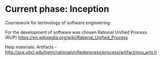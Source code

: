 # Current phase: Inception

Coursework for technology of software engineering

For the development of software was chosen Rational Unified Process (RUP)
https://en.wikipedia.org/wiki/Rational_Unified_Process

Help materials:
Artifacts - http://sce.uhcl.edu/helm/rationalunifiedprocess/process/artifact/ovu_arts.h
